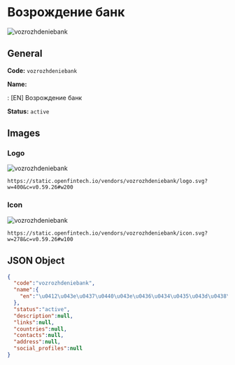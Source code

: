 
# Возрождение банк 
![vozrozhdeniebank](https://static.openfintech.io/vendors/vozrozhdeniebank/logo.svg?w=400&c=v0.59.26#w200)  

## General 
 
**Code:** `vozrozhdeniebank` 
 
**Name:** 
 
:	[EN] Возрождение банк 
 
**Status:** `active` 
 

## Images 

### Logo 
 
![vozrozhdeniebank](https://static.openfintech.io/vendors/vozrozhdeniebank/logo.svg?w=400&c=v0.59.26#w200)  

```
https://static.openfintech.io/vendors/vozrozhdeniebank/logo.svg?w=400&c=v0.59.26#w200
```  

### Icon 
 
![vozrozhdeniebank](https://static.openfintech.io/vendors/vozrozhdeniebank/icon.svg?w=278&c=v0.59.26#w100)  

```
https://static.openfintech.io/vendors/vozrozhdeniebank/icon.svg?w=278&c=v0.59.26#w100
```  

## JSON Object 

```json
{
  "code":"vozrozhdeniebank",
  "name":{
    "en":"\u0412\u043e\u0437\u0440\u043e\u0436\u0434\u0435\u043d\u0438\u0435 \u0431\u0430\u043d\u043a"
  },
  "status":"active",
  "description":null,
  "links":null,
  "countries":null,
  "contacts":null,
  "address":null,
  "social_profiles":null
}
```  

